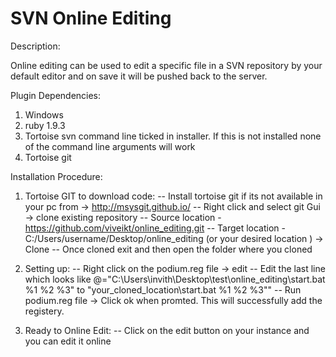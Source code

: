 SVN Online Editing
==============

Description:

Online editing can be used to edit a specific file in a SVN repository by your default editor and on save it will be pushed back to the server.

Plugin Dependencies:

1. Windows
2. ruby 1.9.3
3. Tortoise svn command line ticked in installer. If this is not installed none of the command line arguments will work
4. Tortoise git 

Installation Procedure:

1. Tortoise GIT to download code:
   -- Install tortoise git if its not available in your pc from -> http://msysgit.github.io/
   -- Right click and select git Gui -> clone existing repository 
   -- Source location - https://github.com/viveikt/online_editing.git
   -- Target location - C:/Users/username/Desktop/online_editing (or your desired location ) -> Clone 
   -- Once cloned exit and then open the folder where you cloned
   	
2. Setting up:
   -- Right click on the podium.reg file -> edit
   -- Edit the last line which looks like @="C:\\Users\\invith\\Desktop\\test\\online_editing\\start.bat %1 %2 %3" to "your_cloned_location\\start.bat %1 %2 %3""
   -- Run podium.reg file -> Click ok when promted. This will successfully add the registery.

3. Ready to Online Edit:
   -- Click on the edit button on your instance and you can edit it online 
